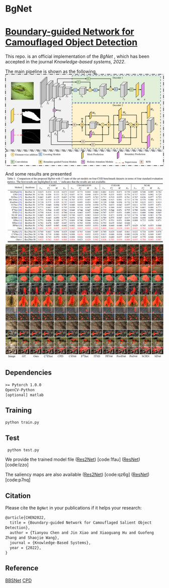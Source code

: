 # BgNet
# [Boundary-guided Network for Camouflaged Object Detection](https://doi.org/10.1016/j.knosys.2022.108901)

This repo. is an official implementation of the *BgNet* , which has been accepted in the journal *Knowledge-based systems, 2022*. 

The main pipeline is shown as the following, 
![BgNet](figures/network.png)

And some results are presented
![quantitative results](figures/results.png)
![qualitative results](figures/results2.png)

## Dependencies 
```
>= Pytorch 1.0.0
OpenCV-Python
[optional] matlab
```

## Training
```
python train.py
```

## Test
```
 python test.py
```
We provide the trained model file 
([Res2Net](https://pan.baidu.com/s/1sHSPhGvQJszpN97stzuxFA)) [code:1fau]
([ResNet](https://pan.baidu.com/s/1DRis1YEsakb8ZXrSzOhtKQ)) [code:lzzo]

The saliency maps are also available
([Res2Net](https://pan.baidu.com/s/1Ug6_p8Uho9VMaIDc4Km5LA)) [code:qz6g]
([ResNet](https://pan.baidu.com/s/1l0GP516TqaYlK2aMHBvhNw)) [code:p7nq]

## Citation
Please cite the `BgNet` in your publications if it helps your research:
```
@article{CHEN2022,
  title = {Boundary-guided Network for Camouflaged Salient Object Detection},
  author = {Tianyou Chen and Jin Xiao and Xiaoguang Hu and Guofeng Zhang and Shaojie Wang},
  journal = {Knowledge-Based Systems},
  year = {2022},
}
```
## Reference
[BBSNet](https://github.com/zyjwuyan/BBS-Net)
[CPD](https://github.com/wuzhe71/CPD)
